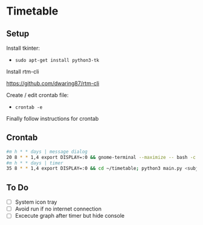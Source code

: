 # Timetable

## Setup

Install tkinter:

- `sudo apt-get install python3-tk`

Install rtm-cli

https://github.com/dwaring87/rtm-cli

Create / edit crontab file:

- `crontab -e`

Finally follow instructions for crontab

## Crontab

```sh
#m h * * days | message dialog
20 8 * * 1,4 export DISPLAY=:0 && gnome-terminal --maximize -- bash -c "cd ~/timetable; clear; python3 main.py <subject> <interface>; exit;exec bash;"
#m h * * days | timer
35 8 * * 1,4 export DISPLAY=:0 && cd ~/timetable; python3 main.py <subject> <interface> <elapsed_time>
```

## To Do

- [ ] System icon tray
- [ ] Avoid run if no internet connection
- [ ] Excecute graph after timer but hide console
